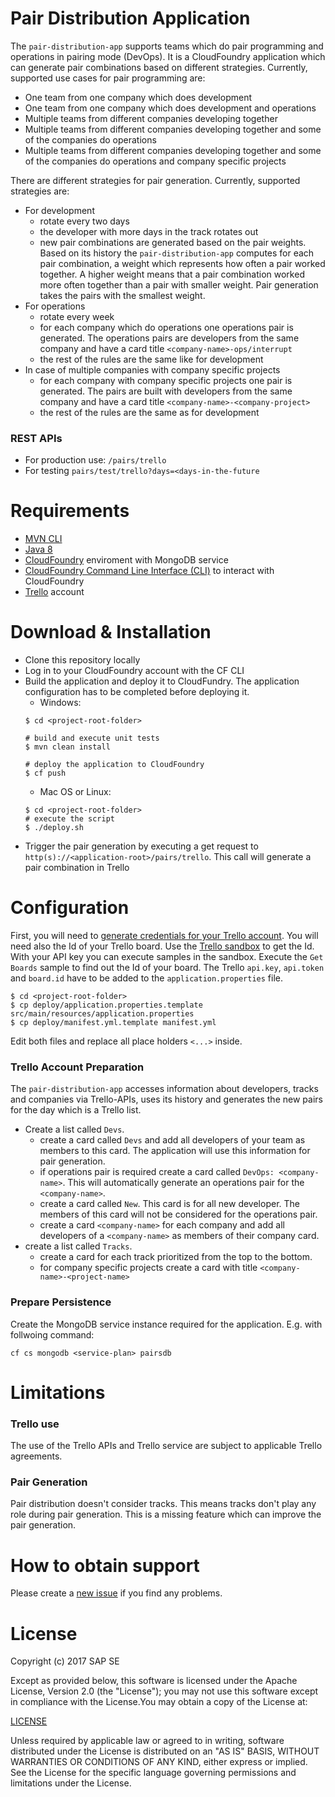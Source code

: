 # Pair Distribution Application

The `pair-distribution-app` supports teams which do pair programming and operations in pairing mode (DevOps). It is a CloudFoundry application which can generate pair combinations based on different strategies.  Currently, supported use cases for pair programming are: 
* One team from one company which does development
* One team from one company which does development and operations
* Multiple teams from different companies developing together
* Multiple teams from different companies developing together and some of the companies do operations
* Multiple teams from different companies developing together and some of the companies do operations and company specific projects

There are different strategies for pair generation. Currently, supported strategies are:
* For development
  * rotate every two days
  * the developer with more days in the track rotates out
  * new pair combinations are generated based on the pair weights. Based on its history the `pair-distribution-app` computes for each pair combination, a weight which represents how often a pair worked together. A higher weight means that a pair combination worked more often together than a pair with smaller weight. Pair generation takes the pairs with the smallest weight.
* For operations
  * rotate every week
  * for each company which do operations one operations pair is generated. The operations pairs are developers from the same company and have a card title `<company-name>-ops/interrupt` 
  * the rest of the rules are the same like for development
* In case of multiple companies with company specific projects
  * for each company with company specific projects one pair is generated. The pairs are built with developers from the same company and have a card title `<company-name>-<company-project>`
  * the rest of the rules are the same as for development

### REST APIs
* For production use: `/pairs/trello`
* For testing `pairs/test/trello?days=<days-in-the-future`

# Requirements

- [MVN CLI](https://maven.apache.org/download.cgi#Installation) 
- [Java 8](https://java.com/download/)
- [CloudFoundry](https://www.cloudfoundry.org/) enviroment with MongoDB service
- [CloudFoundry Command Line Interface (CLI)](https://github.com/cloudfoundry/cli) to interact with CloudFoundry
- [Trello](http://trello.com) account

# Download & Installation

* Clone this repository locally
* Log in to your CloudFoundry account with the CF CLI
* Build the application and deploy it to CloudFundry. The application configuration has to be completed before deploying it. 
  * Windows:
  ```
  $ cd <project-root-folder>
  
  # build and execute unit tests
  $ mvn clean install
  
  # deploy the application to CloudFoundry
  $ cf push
  ```
  * Mac OS or Linux: 
  ```
  $ cd <project-root-folder>
  # execute the script
  $ ./deploy.sh
  ```
* Trigger the pair generation by executing a get request to `http(s)://<application-root>/pairs/trello`. This call will generate a pair combination in Trello

# Configuration 

First, you will need to [generate credentials for your Trello account](https://developers.trello.com/get-started/start-building#authenticate). You will need also the Id of your Trello board. Use the [Trello sandbox](https://developers.trello.com/sandbox) to get the Id.  With your API key you can execute samples in the sandbox. Execute the `Get Boards` sample to find out the Id of your board. The Trello `api.key`, `api.token` and `board.id` have to be added to the `application.properties` file.

```
$ cd <project-root-folder>
$ cp deploy/application.properties.template src/main/resources/application.properties
$ cp deploy/manifest.yml.template manifest.yml
```
Edit both files and replace all place holders `<...>` inside.  

### Trello Account Preparation

The `pair-distribution-app` accesses information about developers, tracks and companies via Trello-APIs, uses its history and generates the new pairs for the day which is a Trello list.
* Create a list called `Devs`. 
  * create a card called `Devs` and add all developers of your team as members to this card. The application will use this information for pair generation.
  * if operations pair is required create a card called `DevOps: <company-name>`. This will automatically generate an operations pair for the `<company-name>`. 
  * create a card called `New`. This card is for all new developer. The members of this card will not be considered for the operations pair.
  * create a card `<company-name>` for each company and add all developers of a `<company-name>` as members of their company card.
* create a list called `Tracks`. 
  * create a card for each track prioritized from the top to the bottom. 
  * for company specific projects create a card with title `<company-name>-<project-name>`
  

### Prepare Persistence

Create the MongoDB service instance required for the application. E.g. with follwoing command:
```
cf cs mongodb <service-plan> pairsdb
```

# Limitations

### Trello use

The use of the Trello APIs and Trello service are subject to applicable Trello agreements.

### Pair Generation

Pair distribution doesn't consider tracks. This means tracks don't play any role during pair generation.
This is a missing feature which can improve the pair generation.

# How to obtain support

Please create a [new issue](https://github.com/SAP/pair-distribution-app/issues/new) if you find any problems.

# License

Copyright (c) 2017 SAP SE

Except as provided below, this software is licensed under the Apache License, Version 2.0 (the "License"); you may not use this software except in compliance with the License.You may obtain a copy of the License at:

[LICENSE](https://github.com/SAP/pair-distribution-app/blob/master/LICENSE)

Unless required by applicable law or agreed to in writing, software distributed under the License is distributed on an "AS IS" BASIS, WITHOUT WARRANTIES OR CONDITIONS OF ANY KIND, either express or implied. See the License for the specific language governing permissions and limitations under the License.

